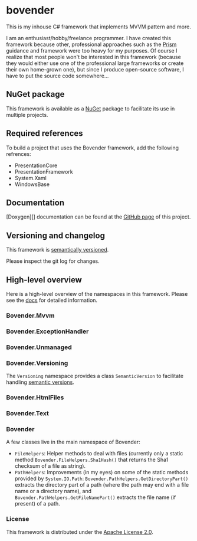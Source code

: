 # bovender
This is my inhouse C# framework that implements MVVM pattern and more.

I am an enthusiast/hobby/freelance programmer. I have created this framework
because other, professional approaches such as the [Prism][] guidance and
framework were too heavy for my purposes. Of course I realize that most
people won't be interested in this framework (because they would either
use one of the professional large frameworks or create their own
home-grown one), but since I produce open-source software, I have to put
the source code somewhere...


## NuGet package

This framework is available as a [NuGet][] package to facilitate its use in
multiple projects.


## Required references

To build a project that uses the Bovender framework, add the following
refrences:

- PresentationCore
- PresentationFramework
- System.Xaml
- WindowsBase


## Documentation

[Doxygen][] documentation can be found at the [GitHub page][gh-pages] of
this project.


## Versioning and changelog

This framework is [semantically versioned][semver].

Please inspect the git log for changes.


## High-level overview

Here is a high-level overview of the namespaces in this framework.
Please see the [docs][gh-pages] for detailed information.


### Bovender.Mvvm


### Bovender.ExceptionHandler


### Bovender.Unmanaged


### Bovender.Versioning

The `Versioning` namespace provides a class `SemanticVersion` to
facilitate handling [semantic versions][semver].


### Bovender.HtmlFiles


### Bovender.Text


### Bovender

A few classes live in the main namespace of Bovender:

- `FileHelpers`: Helper methods to deal with files (currently only a
  static method `Bovender.FileHelpers.Sha1Hash()` that returns the Sha1
  checksum of a file as string).
- `PathHelpers`: Improvements (in my eyes) on some of the static methods
  provided by `System.IO.Path`:
  `Bovender.PathHelpers.GetDirectoryPart()` extracts the directory part
  of a path (where the path may end with a file name or a directory
  name), and `Bovender.PathHelpers.GetFileNamePart()` extracts the file
  name (if present) of a path.


### License

This framework is distributed under the [Apache License 2.0][apache].

[Prism]: https://msdn.microsoft.com/en-US/library/ff648465.aspx
[NuGet]: https://www.nuget.org/packages/Bovender
[gh-pages]: http://bovender.github.io/bovender
[apache]: http://www.apache.org/licenses/LICENSE-2.0
[semver]: http://semver.org

<!-- vim: set tw=72 ai fo+=tqn wrap : -->
